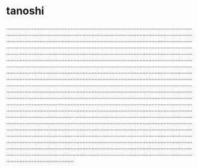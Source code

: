# tanoshi

.........................................................................................................................................................................................................................................................................................................................................................................................................................................................................................................................................................................................................................................................................................................................................................................................................................................................................................................................................................................................................................................................................................................................................................................................................................................................................................................................................................................................................................................................................................................................................................................................................................................................................................................................................................................................................................................................................................................................................................................................................................................................................................................................................................................................................................................................................................................................................................................................................................................................................................................................................................................................................................................................................................................................................................